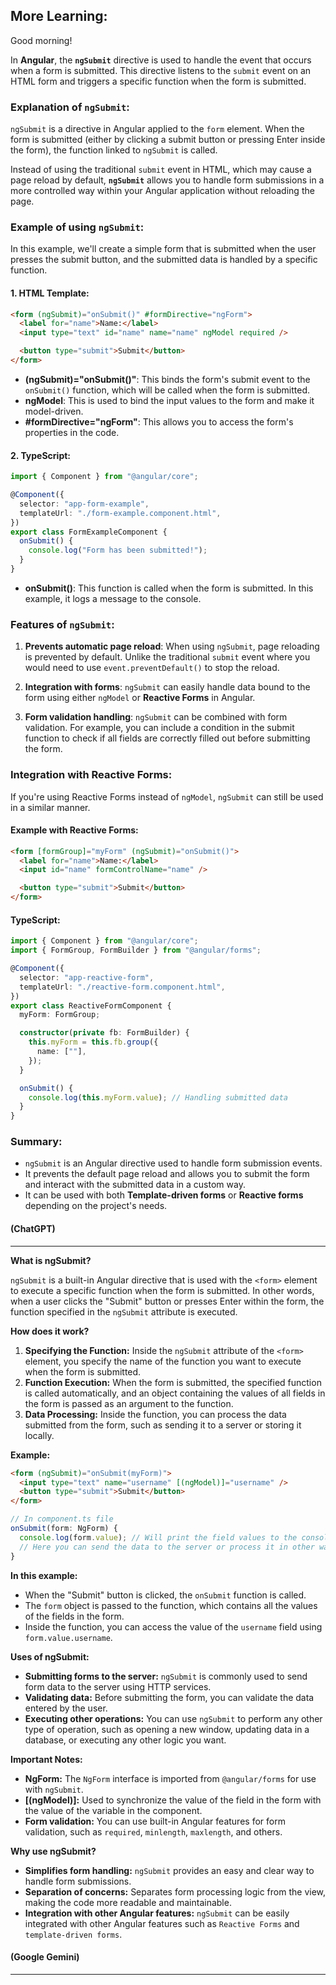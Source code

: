 ## More Learning:

Good morning!

In **Angular**, the **`ngSubmit`** directive is used to handle the event that occurs when a form is submitted. This directive listens to the `submit` event on an HTML form and triggers a specific function when the form is submitted.

### **Explanation of `ngSubmit`:**

`ngSubmit` is a directive in Angular applied to the `form` element. When the form is submitted (either by clicking a submit button or pressing Enter inside the form), the function linked to `ngSubmit` is called.

Instead of using the traditional `submit` event in HTML, which may cause a page reload by default, **`ngSubmit`** allows you to handle form submissions in a more controlled way within your Angular application without reloading the page.

### **Example of using `ngSubmit`:**

In this example, we'll create a simple form that is submitted when the user presses the submit button, and the submitted data is handled by a specific function.

#### **1. HTML Template:**

```html
<form (ngSubmit)="onSubmit()" #formDirective="ngForm">
  <label for="name">Name:</label>
  <input type="text" id="name" name="name" ngModel required />

  <button type="submit">Submit</button>
</form>
```

- **(ngSubmit)="onSubmit()"**: This binds the form's submit event to the `onSubmit()` function, which will be called when the form is submitted.
- **ngModel**: This is used to bind the input values to the form and make it model-driven.
- **#formDirective="ngForm"**: This allows you to access the form's properties in the code.

#### **2. TypeScript:**

```typescript
import { Component } from "@angular/core";

@Component({
  selector: "app-form-example",
  templateUrl: "./form-example.component.html",
})
export class FormExampleComponent {
  onSubmit() {
    console.log("Form has been submitted!");
  }
}
```

- **onSubmit()**: This function is called when the form is submitted. In this example, it logs a message to the console.

### **Features of `ngSubmit`:**

1. **Prevents automatic page reload**: When using `ngSubmit`, page reloading is prevented by default. Unlike the traditional `submit` event where you would need to use `event.preventDefault()` to stop the reload.
2. **Integration with forms**: `ngSubmit` can easily handle data bound to the form using either `ngModel` or **Reactive Forms** in Angular.

3. **Form validation handling**: `ngSubmit` can be combined with form validation. For example, you can include a condition in the submit function to check if all fields are correctly filled out before submitting the form.

### **Integration with Reactive Forms:**

If you're using Reactive Forms instead of `ngModel`, `ngSubmit` can still be used in a similar manner.

#### **Example with Reactive Forms:**

```html
<form [formGroup]="myForm" (ngSubmit)="onSubmit()">
  <label for="name">Name:</label>
  <input id="name" formControlName="name" />

  <button type="submit">Submit</button>
</form>
```

#### **TypeScript:**

```typescript
import { Component } from "@angular/core";
import { FormGroup, FormBuilder } from "@angular/forms";

@Component({
  selector: "app-reactive-form",
  templateUrl: "./reactive-form.component.html",
})
export class ReactiveFormComponent {
  myForm: FormGroup;

  constructor(private fb: FormBuilder) {
    this.myForm = this.fb.group({
      name: [""],
    });
  }

  onSubmit() {
    console.log(this.myForm.value); // Handling submitted data
  }
}
```

### **Summary:**

- `ngSubmit` is an Angular directive used to handle form submission events.
- It prevents the default page reload and allows you to submit the form and interact with the submitted data in a custom way.
- It can be used with both **Template-driven forms** or **Reactive forms** depending on the project's needs.

#### (ChatGPT)

---

**What is ngSubmit?**

`ngSubmit` is a built-in Angular directive that is used with the `<form>` element to execute a specific function when the form is submitted. In other words, when a user clicks the "Submit" button or presses Enter within the form, the function specified in the `ngSubmit` attribute is executed.

**How does it work?**

1. **Specifying the Function:** Inside the `ngSubmit` attribute of the `<form>` element, you specify the name of the function you want to execute when the form is submitted.
2. **Function Execution:** When the form is submitted, the specified function is called automatically, and an object containing the values of all fields in the form is passed as an argument to the function.
3. **Data Processing:** Inside the function, you can process the data submitted from the form, such as sending it to a server or storing it locally.

**Example:**

```html
<form (ngSubmit)="onSubmit(myForm)">
  <input type="text" name="username" [(ngModel)]="username" />
  <button type="submit">Submit</button>
</form>
```

```typescript
// In component.ts file
onSubmit(form: NgForm) {
  console.log(form.value); // Will print the field values to the console
  // Here you can send the data to the server or process it in other ways
}
```

**In this example:**

- When the "Submit" button is clicked, the `onSubmit` function is called.
- The `form` object is passed to the function, which contains all the values of the fields in the form.
- Inside the function, you can access the value of the `username` field using `form.value.username`.

**Uses of ngSubmit:**

- **Submitting forms to the server:** `ngSubmit` is commonly used to send form data to the server using HTTP services.
- **Validating data:** Before submitting the form, you can validate the data entered by the user.
- **Executing other operations:** You can use `ngSubmit` to perform any other type of operation, such as opening a new window, updating data in a database, or executing any other logic you want.

**Important Notes:**

- **NgForm:** The `NgForm` interface is imported from `@angular/forms` for use with `ngSubmit`.
- **[(ngModel)]:** Used to synchronize the value of the field in the form with the value of the variable in the component.
- **Form validation:** You can use built-in Angular features for form validation, such as `required`, `minlength`, `maxlength`, and others.

**Why use ngSubmit?**

- **Simplifies form handling:** `ngSubmit` provides an easy and clear way to handle form submissions.
- **Separation of concerns:** Separates form processing logic from the view, making the code more readable and maintainable.
- **Integration with other Angular features:** `ngSubmit` can be easily integrated with other Angular features such as `Reactive Forms` and `template-driven forms`.

#### (Google Gemini)

---
